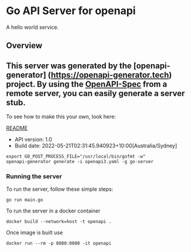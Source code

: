 # Go API Server for openapi

A hello world service.

## Overview
This server was generated by the [openapi-generator]
(https://openapi-generator.tech) project.
By using the [OpenAPI-Spec](https://github.com/OAI/OpenAPI-Specification) from a remote server, you can easily generate a server stub.
-

To see how to make this your own, look here:

[README](https://openapi-generator.tech)

- API version: 1.0
- Build date: 2022-05-21T02:31:45.940923+10:00[Australia/Sydney]

```
export GO_POST_PROCESS_FILE="/usr/local/bin/gofmt -w"
openapi-generator generate -i openapi3.yaml -g go-server
```

### Running the server
To run the server, follow these simple steps:

```
go run main.go
```

To run the server in a docker container
```
docker build --network=host -t openapi .
```

Once image is built use
```
docker run --rm -p 8080:8080 -it openapi
```
